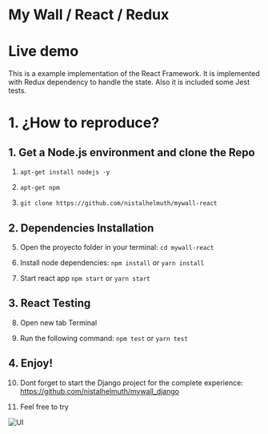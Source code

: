 
# My Wall / React / Redux


# Live demo

This is a example implementation of the React Framework. It is implemented with Redux dependency to handle the state. Also it is included some Jest tests.


# 1. ¿How to reproduce?

## 1. Get a Node.js environment and clone the Repo

1. `apt-get install nodejs -y`

2. `apt-get npm`

3. `git clone https://github.com/nistalhelmuth/mywall-react`


## 2. Dependencies Installation

5. Open the proyecto folder in your terminal: `cd mywall-react`

6. Install node dependencies: `npm install` or `yarn install`

7. Start react app `npm start` or `yarn start`

## 3. React Testing

8. Open new tab Terminal

9. Run the following command: `npm test` or `yarn test`

## 4. Enjoy!

10. Dont forget to start the Django project for the complete experience: https://github.com/nistalhelmuth/mywall_django

11. Feel free to try


![UI](https://github.com/nistalhelmuth/mywall-react/Photo.png "UI")